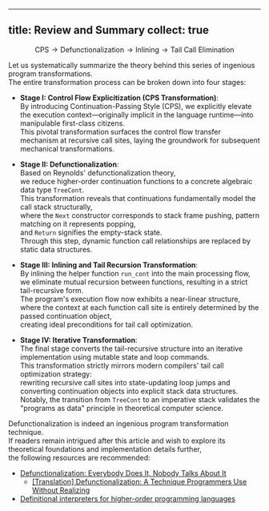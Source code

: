 
---
title: Review and Summary
collect: true
---

$$ \text{CPS} \to \text{Defunctionalization} \to \text{Inlining} \to \text{Tail Call Elimination} $$

Let us systematically summarize the theory behind this series of ingenious program transformations.  
The entire transformation process can be broken down into four stages:

- **Stage I: Control Flow Explicitization (CPS Transformation)**:  
  By introducing Continuation-Passing Style (CPS), we explicitly elevate the execution context—originally implicit in the language runtime—into manipulable first-class citizens.  
  This pivotal transformation surfaces the control flow transfer mechanism at recursive call sites, laying the groundwork for subsequent mechanical transformations.

- **Stage II: Defunctionalization**:  
  Based on Reynolds' defunctionalization theory,  
  we reduce higher-order continuation functions to a concrete algebraic data type `TreeCont`.  
  This transformation reveals that continuations fundamentally model the call stack structurally,  
  where the `Next` constructor corresponds to stack frame pushing, pattern matching on it represents popping,  
  and `Return` signifies the empty-stack state.  
  Through this step, dynamic function call relationships are replaced by static data structures.

- **Stage III: Inlining and Tail Recursion Transformation**:  
  By inlining the helper function `run_cont` into the main processing flow,  
  we eliminate mutual recursion between functions, resulting in a strict tail-recursive form.  
  The program's execution flow now exhibits a near-linear structure,  
  where the context at each function call site is entirely determined by the passed continuation object,  
  creating ideal preconditions for tail call optimization.

- **Stage IV: Iterative Transformation**:  
  The final stage converts the tail-recursive structure into an iterative implementation using mutable state and loop commands.  
  This transformation strictly mirrors modern compilers' tail call optimization strategy:  
  rewriting recursive call sites into state-updating loop jumps and converting continuation objects into explicit stack data structures.  
  Notably, the transition from `TreeCont` to an imperative stack validates the "programs as data" principle in theoretical computer science.

Defunctionalization is indeed an ingenious program transformation technique.  
If readers remain intrigued after this article and wish to explore its theoretical foundations and implementation details further,  
the following resources are recommended:

- [Defunctionalization: Everybody Does It, Nobody Talks About It](https://blog.sigplan.org/2019/12/30/defunctionalization-everybody-does-it-nobody-talks-about-it/)
  - [[Translation] Defunctionalization: A Technique Programmers Use Without Realizing](https://zhuanlan.zhihu.com/p/1936586173591032199)
- [Definitional interpreters for higher-order programming languages](https://dl.acm.org/doi/10.1145/800194.805852)